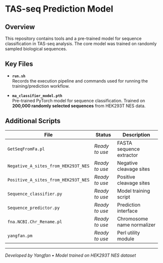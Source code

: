 # TAS-seq Prediction Model

## Overview
This repository contains tools and a pre-trained model for sequence classification in TAS-seq analysis. The core model was trained on randomly sampled biological sequences.

## Key Files
- **`run.sh`**  
  Records the execution pipeline and commands used for running the training/prediction workflow.
  
- **`ma_classifier_model.pth`**  
  Pre-trained PyTorch model for sequence classification. Trained on **200,000 randomly selected sequences** from HEK293T NES data.

## Additional Scripts
| File | Status | Description |
|------|--------|-------------|
| `GetSeqFromFa.pl` | _Ready to use_ | FASTA sequence extractor |
| `Negative_A_sites_from_HEK293T_NES` | _Ready to use_ | Negative cleavage sites |
| `Positive_A_sites_from_HEK293T_NES` | _Ready to use_ | Positive cleavage sites |
| `Sequence_classifier.py` | _Ready to use_ | Model training script |
| `Sequence_predictor.py` | _Ready to use_ | Prediction interface |
| `fna.NCBI.Chr_Rename.pl` | _Ready to use_ | Chromosome name normalizer |
| `yangfan.pm` | _Ready to use_ | Perl utility module |

---
*Developed by Yangfan • Model trained on HEK293T NES dataset*
